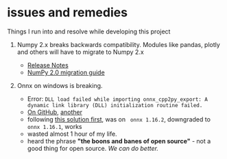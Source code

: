 # issues and remedies    
Things I run into and resolve while developing this project    
     
1. Numpy 2.x breaks backwards compatibility. Modules like pandas, plotly and others will have to migrate to Numpy 2.x    
	* [Release Notes](https://numpy.org/doc/stable/release/2.0.0-notes.html)    
	* [NumPy 2.0 migration guide](https://numpy.org/doc/stable/numpy_2_0_migration_guide.html#numpy-2-migration-guide)  
	
2. Onnx on windows is breaking.   
	* Error: ```DLL load failed while importing onnx_cpp2py_export: A dynamic link library (DLL) initialization routine failed.```    
	* [On GitHub](https://github.com/onnx/onnx/issues/6267), [another](https://github.com/Gourieff/comfyui-reactor-node/issues/384)   
	* following [this solution first](https://github.com/onnx/onnx/issues/6267#issuecomment-2356072424), was on ``` onnx 1.16.2```, downgraded to ```onnx 1.16.1```, works   
	* wasted almost 1 hour of my life.   
	* heard the phrase **"the boons and banes of open source"** - not a good thing for open source. *We can do better.*  
